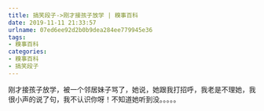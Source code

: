 ```yaml
---
title: 搞笑段子->刚才接孩子放学 | 糗事百科
date: 2019-11-11 21:33:57
urlname: 07ed6ee92d2b0b9dea284ee779945e36
tags: 
- 糗事百科
categories:
- 糗事百科
- 搞笑段子
---
```

刚才接孩子放学，被一个邻居妹子骂了，她说，她跟我打招呼，我老是不理她，我很小声的说了句，我不认识你呀！不知道她听到没。。。。。


